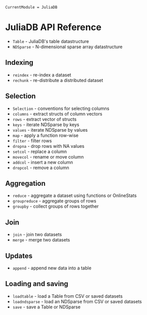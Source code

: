 ```@meta
CurrentModule = JuliaDB
```

# JuliaDB API Reference

- `Table` - JuliaDB's table datastructure
- `NDSparse` - N-dimensional sparse array datastructure

## Indexing

- `reindex` - re-index a dataset
- `rechunk` - re-distribute a distributed dataset

## Selection

- `Selection` - conventions for selecting columns
- `columns` - extract structs of column vectors
- `rows` - extract vector of structs
- `keys` - iterate NDSparse by keys
- `values` - iterate NDSparse by values
- `map` - apply a function row-wise
- `filter` - filter rows
- `dropna` - drop rows with NA values
- `setcol` - replace a column
- `movecol` - rename or move column
- `addcol` - insert a new column
- `dropcol` - remove a column

## Aggregation

- `reduce` - aggregate a dataset using functions or OnlineStats
- `groupreduce` - aggregate groups of rows
- `groupby` - collect groups of rows together

## Join

- `join` - join two datasets
- `merge` - merge two datasets

## Updates

- `append` - append new data into a table

## Loading and saving

- `loadtable` - load a Table from CSV or saved datasets
- `loadndsparse` - load an NDSparse from CSV or saved datasets
- `save` - save a Table or NDSparse
